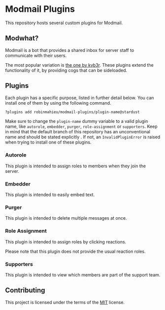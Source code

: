 # Modmail Plugins

This repository hosts several custom plugins for Modmail.

## Modwhat?

Modmail is a bot that provides a shared inbox for server staff to communicate with their users.

The most popular variation is [the one by kyb3r][kyb3r-modmail]. These plugins extend the functionality of it, by providing cogs that can be sideloaded.

## Plugins

Each plugin has a specific purpose, listed in further detail below. You can install one of them by using the following command.

```sh
?plugins add robinmahieu/modmail-plugins/plugin-name@stardust
```

Make sure to change the `plugin-name` dummy variable to a valid plugin name, like `autorole`, `embedder`, `purger`, `role-assignment` or `supporters`. Keep in mind that the default branch of this repository has an unconventional name and should be stated explicitly . If not, an `InvalidPluginError` is raised when trying to install one of these plugins.

### Autorole

This plugin is intended to assign roles to members when they join the server.

### Embedder

This plugin is intended to easily embed text.

### Purger

This plugin is intended to delete multiple messages at once.

### Role Assignment

This plugin is intended to assign roles by clicking reactions.

Please note that this plugin does not provide the usual reaction roles.

### Supporters

This plugin is intended to view which members are part of the support team.

## Contributing

This project is licensed under the terms of the [MIT][mit-license] license.

[kyb3r-modmail]: <https://github.com/kyb3r/modmail>
[mit-license]: <https://github.com/robinmahieu/modmail-plugins/blob/stardust/LICENSE>
